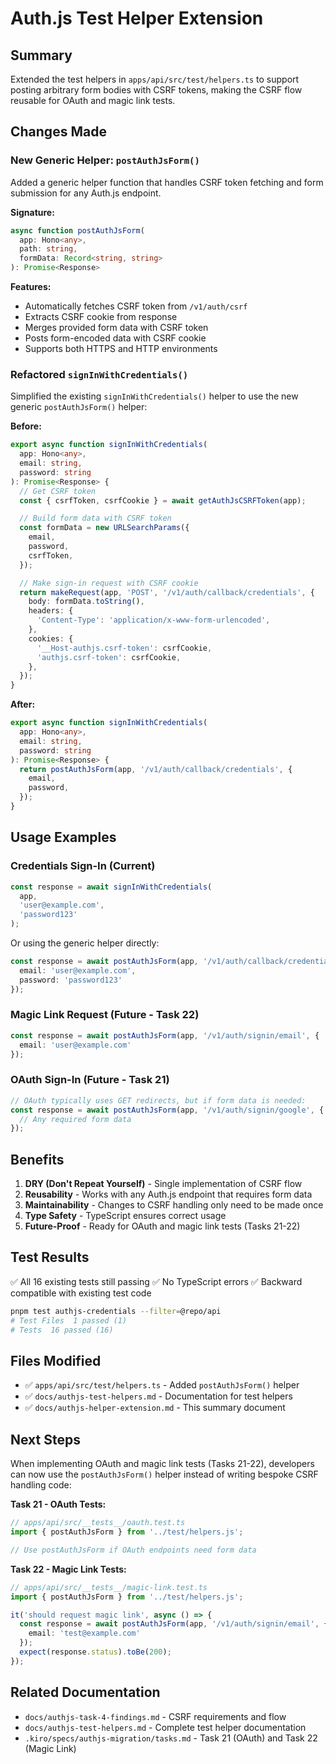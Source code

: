 # Auth.js Test Helper Extension

## Summary

Extended the test helpers in `apps/api/src/test/helpers.ts` to support posting arbitrary form bodies with CSRF tokens, making the CSRF flow reusable for OAuth and magic link tests.

## Changes Made

### New Generic Helper: `postAuthJsForm()`

Added a generic helper function that handles CSRF token fetching and form submission for any Auth.js endpoint.

**Signature:**
```typescript
async function postAuthJsForm(
  app: Hono<any>,
  path: string,
  formData: Record<string, string>
): Promise<Response>
```

**Features:**
- Automatically fetches CSRF token from `/v1/auth/csrf`
- Extracts CSRF cookie from response
- Merges provided form data with CSRF token
- Posts form-encoded data with CSRF cookie
- Supports both HTTPS and HTTP environments

### Refactored `signInWithCredentials()`

Simplified the existing `signInWithCredentials()` helper to use the new generic `postAuthJsForm()` helper:

**Before:**
```typescript
export async function signInWithCredentials(
  app: Hono<any>,
  email: string,
  password: string
): Promise<Response> {
  // Get CSRF token
  const { csrfToken, csrfCookie } = await getAuthJsCSRFToken(app);

  // Build form data with CSRF token
  const formData = new URLSearchParams({
    email,
    password,
    csrfToken,
  });

  // Make sign-in request with CSRF cookie
  return makeRequest(app, 'POST', '/v1/auth/callback/credentials', {
    body: formData.toString(),
    headers: {
      'Content-Type': 'application/x-www-form-urlencoded',
    },
    cookies: {
      '__Host-authjs.csrf-token': csrfCookie,
      'authjs.csrf-token': csrfCookie,
    },
  });
}
```

**After:**
```typescript
export async function signInWithCredentials(
  app: Hono<any>,
  email: string,
  password: string
): Promise<Response> {
  return postAuthJsForm(app, '/v1/auth/callback/credentials', {
    email,
    password,
  });
}
```

## Usage Examples

### Credentials Sign-In (Current)

```typescript
const response = await signInWithCredentials(
  app,
  'user@example.com',
  'password123'
);
```

Or using the generic helper directly:

```typescript
const response = await postAuthJsForm(app, '/v1/auth/callback/credentials', {
  email: 'user@example.com',
  password: 'password123'
});
```

### Magic Link Request (Future - Task 22)

```typescript
const response = await postAuthJsForm(app, '/v1/auth/signin/email', {
  email: 'user@example.com'
});
```

### OAuth Sign-In (Future - Task 21)

```typescript
// OAuth typically uses GET redirects, but if form data is needed:
const response = await postAuthJsForm(app, '/v1/auth/signin/google', {
  // Any required form data
});
```

## Benefits

1. **DRY (Don't Repeat Yourself)** - Single implementation of CSRF flow
2. **Reusability** - Works with any Auth.js endpoint that requires form data
3. **Maintainability** - Changes to CSRF handling only need to be made once
4. **Type Safety** - TypeScript ensures correct usage
5. **Future-Proof** - Ready for OAuth and magic link tests (Tasks 21-22)

## Test Results

✅ All 16 existing tests still passing
✅ No TypeScript errors
✅ Backward compatible with existing test code

```bash
pnpm test authjs-credentials --filter=@repo/api
# Test Files  1 passed (1)
# Tests  16 passed (16)
```

## Files Modified

- ✅ `apps/api/src/test/helpers.ts` - Added `postAuthJsForm()` helper
- ✅ `docs/authjs-test-helpers.md` - Documentation for test helpers
- ✅ `docs/authjs-helper-extension.md` - This summary document

## Next Steps

When implementing OAuth and magic link tests (Tasks 21-22), developers can now use the `postAuthJsForm()` helper instead of writing bespoke CSRF handling code:

**Task 21 - OAuth Tests:**
```typescript
// apps/api/src/__tests__/oauth.test.ts
import { postAuthJsForm } from '../test/helpers.js';

// Use postAuthJsForm if OAuth endpoints need form data
```

**Task 22 - Magic Link Tests:**
```typescript
// apps/api/src/__tests__/magic-link.test.ts
import { postAuthJsForm } from '../test/helpers.js';

it('should request magic link', async () => {
  const response = await postAuthJsForm(app, '/v1/auth/signin/email', {
    email: 'test@example.com'
  });
  expect(response.status).toBe(200);
});
```

## Related Documentation

- `docs/authjs-task-4-findings.md` - CSRF requirements and flow
- `docs/authjs-test-helpers.md` - Complete test helper documentation
- `.kiro/specs/authjs-migration/tasks.md` - Task 21 (OAuth) and Task 22 (Magic Link)


